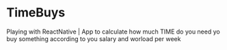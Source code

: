 # TimeBuys
Playing with ReactNative | App to calculate how much TIME do you need yo buy something according to you salary and worload per week
